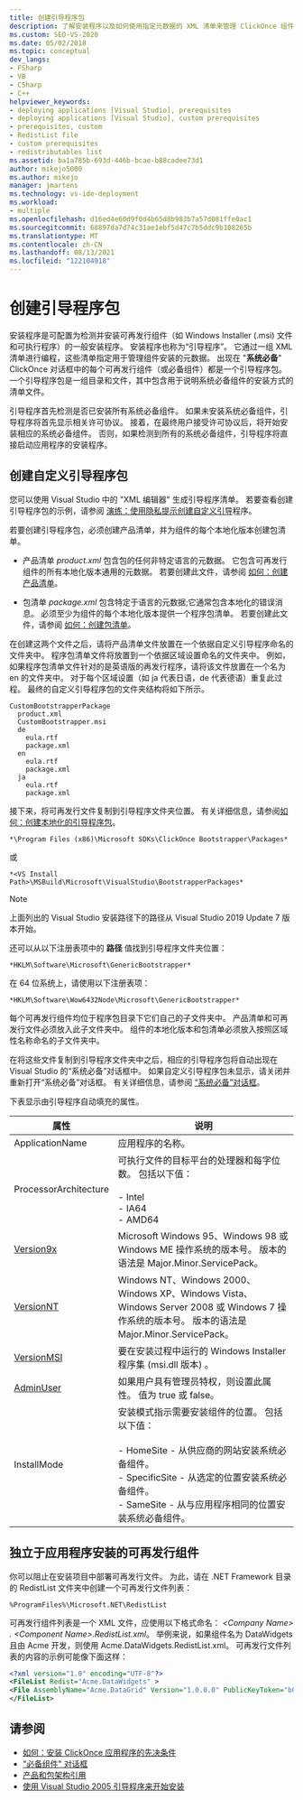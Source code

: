 ```yaml
---
title: 创建引导程序包
description: 了解安装程序以及如何使用指定元数据的 XML 清单来管理 ClickOnce 组件的安装。
ms.custom: SEO-VS-2020
ms.date: 05/02/2018
ms.topic: conceptual
dev_langs:
- FSharp
- VB
- CSharp
- C++
helpviewer_keywords:
- deploying applications [Visual Studio], prerequisites
- deploying applications [Visual Studio], custom prerequisites
- prerequisites, custom
- RedistList file
- custom prerequisites
- redistributables list
ms.assetid: ba1a785b-693d-446b-bcae-b88cadee73d1
author: mikejo5000
ms.author: mikejo
manager: jmartens
ms.technology: vs-ide-deployment
ms.workload:
- multiple
ms.openlocfilehash: d16ed4e60d9f0d4b65d8b983b7a57d081ffe0ac1
ms.sourcegitcommit: 68897da7d74c31ae1ebf5d47c7b5ddc9b108265b
ms.translationtype: MT
ms.contentlocale: zh-CN
ms.lasthandoff: 08/13/2021
ms.locfileid: "122104918"
---
```

# <a name="create-bootstrapper-packages"></a>创建引导程序包
安装程序是可配置为检测并安装可再发行组件（如 Windows Installer (.msi) 文件和可执行程序）的一般安装程序。 安装程序也称为“引导程序”。 它通过一组 XML 清单进行编程，这些清单指定用于管理组件安装的元数据。  出现在 "**系统必备**" ClickOnce 对话框中的每个可再发行组件（或必备组件）都是一个引导程序包。 一个引导程序包是一组目录和文件，其中包含用于说明系统必备组件的安装方式的清单文件。

引导程序首先检测是否已安装所有系统必备组件。 如果未安装系统必备组件，引导程序将首先显示相关许可协议。 接着，在最终用户接受许可协议后，将开始安装相应的系统必备组件。 否则，如果检测到所有的系统必备组件，引导程序将直接启动应用程序的安装程序。

## <a name="create-custom-bootstrapper-packages"></a>创建自定义引导程序包
您可以使用 Visual Studio 中的 "XML 编辑器" 生成引导程序清单。 若要查看创建引导程序包的示例，请参阅 [演练：使用隐私提示创建自定义引导](../deployment/walkthrough-creating-a-custom-bootstrapper-to-show-a-privacy-prompt.md)程序。

若要创建引导程序包，必须创建产品清单，并为组件的每个本地化版本创建包清单。

* 产品清单 *product.xml* 包含包的任何非特定语言的元数据。 它包含可再发行组件的所有本地化版本通用的元数据。  若要创建此文件，请参阅 [如何：创建产品清单](../deployment/how-to-create-a-product-manifest.md)。

* 包清单 *package.xml* 包含特定于语言的元数据;它通常包含本地化的错误消息。 必须至少为组件的每个本地化版本提供一个程序包清单。 若要创建此文件，请参阅 [如何：创建包清单](../deployment/how-to-create-a-package-manifest.md)。

在创建这两个文件之后，请将产品清单文件放置在一个依据自定义引导程序命名的文件夹中。 程序包清单文件将放置到一个依据区域设置命名的文件夹中。 例如，如果程序包清单文件针对的是英语版的再发行程序，请将该文件放置在一个名为 en 的文件夹中。 对于每个区域设置（如 ja 代表日语，de 代表德语）重复此过程。 最终的自定义引导程序包的文件夹结构将如下所示。

```
CustomBootstrapperPackage
  product.xml
  CustomBootstrapper.msi
  de
    eula.rtf
    package.xml
  en
    eula.rtf
    package.xml
  ja
    eula.rtf
    package.xml
```

接下来，将可再发行文件复制到引导程序文件夹位置。 有关详细信息，请参阅[如何：创建本地化的引导程序包](../deployment/how-to-create-a-localized-bootstrapper-package.md)。

```
*\Program Files (x86)\Microsoft SDKs\ClickOnce Bootstrapper\Packages*
```

或

```
*<VS Install Path>\MSBuild\Microsoft\VisualStudio\BootstrapperPackages*
```

>[!NOTE]
>上面列出的 Visual Studio 安装路径下的路径从 Visual Studio 2019 Update 7 版本开始。

还可以从以下注册表项中的 **路径** 值找到引导程序文件夹位置：

```
*HKLM\Software\Microsoft\GenericBootstrapper*
```

在 64 位系统上，请使用以下注册表项：

```
*HKLM\Software\Wow6432Node\Microsoft\GenericBootstrapper*
```

每个可再发行组件均位于程序包目录下它们自己的子文件夹中。 产品清单和可再发行文件必须放入此子文件夹中。 组件的本地化版本和包清单必须放入按照区域性名称命名的子文件夹中。

在将这些文件复制到引导程序文件夹中之后，相应的引导程序包将自动出现在 Visual Studio 的“系统必备”对话框中。 如果自定义引导程序包未显示，请关闭并重新打开“系统必备”对话框。 有关详细信息，请参阅 [“系统必备”对话框](../ide/reference/prerequisites-dialog-box.md)。

下表显示由引导程序自动填充的属性。

|属性|说明|
|--------------|-----------------|
|ApplicationName|应用程序的名称。|
|ProcessorArchitecture|可执行文件的目标平台的处理器和每字位数。 包括以下值：<br /><br /> -   Intel<br />-   IA64<br />-   AMD64|
|[Version9x](/windows/desktop/Msi/version9x)|Microsoft Windows 95、Windows 98 或 Windows ME 操作系统的版本号。 版本的语法是 Major.Minor.ServicePack。|
|[VersionNT](/windows/desktop/Msi/versionnt)|Windows NT、Windows 2000、Windows XP、Windows Vista、Windows Server 2008 或 Windows 7 操作系统的版本号。 版本的语法是 Major.Minor.ServicePack。|
|[VersionMSI](/windows/desktop/Msi/versionmsi)|要在安装过程中运行的 Windows Installer 程序集 (msi.dll 版本) 。|
|[AdminUser](/windows/desktop/Msi/adminuser)|如果用户具有管理员特权，则设置此属性。 值为 true 或 false。|
|InstallMode|安装模式指示需要安装组件的位置。 包括以下值：<br /><br /> -   HomeSite - 从供应商的网站安装系统必备组件。<br />-   SpecificSite - 从选定的位置安装系统必备组件。<br />-   SameSite - 从与应用程序相同的位置安装系统必备组件。|

## <a name="separate-redistributables-from-application-installations"></a>独立于应用程序安装的可再发行组件
你可以阻止在安装项目中部署可再发行文件。 为此，请在 .NET Framework 目录的 RedistList 文件夹中创建一个可再发行文件列表：

`%ProgramFiles%\Microsoft.NET\RedistList`

可再发行组件列表是一个 XML 文件，应使用以下格式命名： *\<Company Name> . \<Component Name>.RedistList.xml*。 举例来说，如果组件名为 DataWidgets 且由 Acme 开发，则使用 Acme.DataWidgets.RedistList.xml。 可再发行文件列表的内容的示例可能像下面这样：

```xml
<?xml version="1.0" encoding="UTF-8"?>
<FileList Redist="Acme.DataWidgets" >
<File AssemblyName="Acme.DataGrid" Version="1.0.0.0" PublicKeyToken="b03f5f7f11d50a3a" Culture="neutral" ProcessorArchitecture="MSIL" InGAC="true" />
</FileList>
```

## <a name="see-also"></a>请参阅
- [如何：安装 ClickOnce 应用程序的先决条件](../deployment/how-to-install-prerequisites-with-a-clickonce-application.md)
- ["必备组件" 对话框](../ide/reference/prerequisites-dialog-box.md)
- [产品和包架构引用](../deployment/product-and-package-schema-reference.md)
- [使用 Visual Studio 2005 引导程序来开始安装](/archive/msdn-magazine/2004/october/visual-studio-2005-bootstrapper-start-kick-your-installation)
